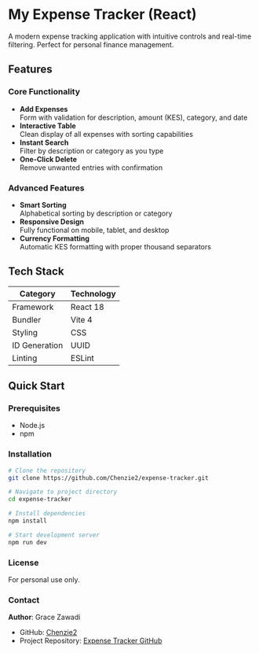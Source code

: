 # My Expense Tracker (React)

A modern expense tracking application with intuitive controls and real-time filtering. Perfect for personal finance management.


## Features

### Core Functionality
- **Add Expenses**  
  Form with validation for description, amount (KES), category, and date  
- **Interactive Table**  
  Clean display of all expenses with sorting capabilities  
- **Instant Search**  
  Filter by description or category as you type  
- **One-Click Delete**  
  Remove unwanted entries with confirmation  

### Advanced Features
- **Smart Sorting**  
  Alphabetical sorting by description or category  
- **Responsive Design**  
  Fully functional on mobile, tablet, and desktop  
- **Currency Formatting**  
  Automatic KES formatting with proper thousand separators  

## Tech Stack

| Category       | Technology           |
|----------------|----------------------|
| Framework      | React 18             |
| Bundler        | Vite 4               |
| Styling        | CSS                  |
| ID Generation  | UUID                 |
| Linting        | ESLint               |

## Quick Start

### Prerequisites
- Node.js 
- npm 

### Installation
```bash
# Clone the repository
git clone https://github.com/Chenzie2/expense-tracker.git

# Navigate to project directory
cd expense-tracker

# Install dependencies
npm install

# Start development server
npm run dev
```

### License
For personal use only.

### Contact
**Author**: Grace Zawadi   
- GitHub: [Chenzie2](https://github.com/Chenzie2)
- Project Repository: [Expense Tracker GitHub](https://github.com/Chenzie2/expense-tracker)
